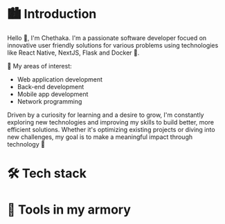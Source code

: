 # 🏙️ Introduction 

Hello 👋, I'm Chethaka. I'm a passionate software developer focued on innovative user friendly solutions for various problems using technologies like React Native, NextJS, Flask and Docker 🐳. 

🛐 My areas of interest: 
  * Web application development 
  * Back-end development
  * Mobile app development
  * Network programming

Driven by a curiosity for learning and a desire to grow, I'm constantly exploring new technologies and improving my skills to build better, more efficient solutions. Whether it's optimizing existing projects or diving into new challenges, my goal is to make a meaningful impact through technology 🚀

# 🛠️ Tech stack          


# 🏹 Tools in my armory 
